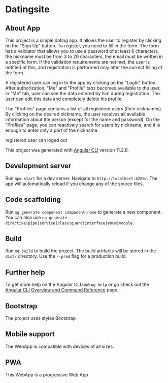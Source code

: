 # Datingsite

## About App

This project is a simple dating app.
It allows the user to register by clicking on the "Sign Up" button. To register, you need to fill in the form.
The form has a validator that allows you to use a password of at least 6 characters, the nickname must be from 3 to 20 characters, the email must be written in a specific form. If the validation requirements are not met, the user is notified of this, and registration is performed only after the correct filling of the form.

A registered user can log in to the app by clicking on the "LogIn" button. After authorization, "Me" and "Profile" tabs becomes available to the user. In "Me" tab, user can see the data entered by him during registration. The user can edit this data and completely delete his profile.

The "Profiles" page contains a list of all registered users (their nicknames). By clicking on the desired nickname, the user receives all available information about the person (except for the name and password). On the "Profiles" page, you can reactively search for users by nickname, and it is enough to enter only a part of the nickname.

registered user can loged out

This project was generated with [Angular CLI](https://github.com/angular/angular-cli) version 11.2.8.

## Development server

Run `npm start` for a dev server. Navigate to `http://localhost:4200/`. The app will automatically reload if you change any of the source files.

## Code scaffolding

Run `ng generate component component-name` to generate a new component. You can also use `ng generate directive|pipe|service|class|guard|interface|enum|module`.

## Build

Run `ng build` to build the project. The build artifacts will be stored in the `dist/` directory. Use the `--prod` flag for a production build.


## Further help

To get more help on the Angular CLI use `ng help` or go check out the [Angular CLI Overview and Command Reference](https://angular.io/cli) page.
  
  ## Bootstrap
  The project uses styles Bootstrap

  ## Mobile support
  The WebApp is compatible with devices of all sizes.
  
  ## PWA
 This WebApp is a progressive Web App 